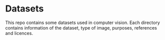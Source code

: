 Datasets
========================================================================

This repo contains some datasets used in computer vision. Each directory
contains information of the dataset, type of image, purposes, references
and licences.
